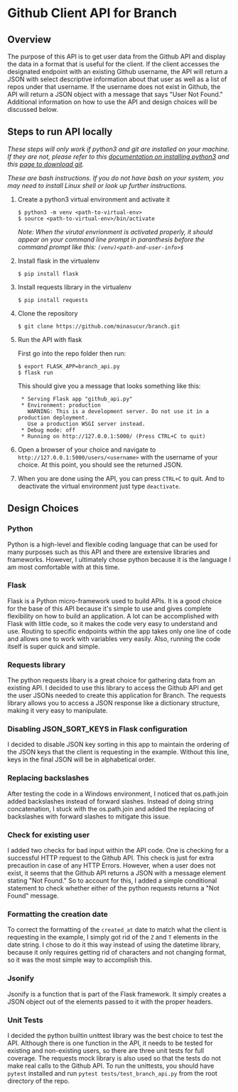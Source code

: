 # Github Client API for Branch

## Overview

The purpose of this API is to get user data from the Github API and display the data in a format that is useful for the client. If the client accesses the designated endpoint with an existing Github username, the API will return a JSON with select descriptive information about that user as well as a list of repos under that username. If the username does not exist in Github, the API will return a JSON object with a message that says "User Not Found." Additional information on how to use the API and design choices will be discussed below.

## Steps to run API locally

*These steps will only work if python3 and git are installed on your machine. If they are not, please refer to this [documentation on installing python3](https://realpython.com/installing-python/) and this [page to download git](https://git-scm.com/downloads).*

*These are bash instructions. If you do not have bash on your system, you may need to install Linux shell or look up further instructions.*

1. Create a python3 virtual environment and activate it

	```
	$ python3 -m venv <path-to-virtual-env>
	$ source <path-to-virtual-env>/bin/activate
	```
	
	*Note: When the virutal envrionment is activated properly, it should appear on your command line prompt in paranthesis before the command prompt like this: `(venv)<path-and-user-info>$`*

2. Install flask in the virtualenv

	```
	$ pip install flask
	```

3. Install requests library in the virtualenv

	```
	$ pip install requests
	```

4. Clone the repository

	```
	$ git clone https://github.com/minasucur/branch.git
	```
	
5. Run the API with flask

	First go into the repo folder then run:

	```
	$ export FLASK_APP=branch_api.py
	$ flask run
	```
	
	This should give you a message that looks something like this:
	
	```
	 * Serving Flask app "github_api.py"
	 * Environment: production
	   WARNING: This is a development server. Do not use it in a production deployment.
	   Use a production WSGI server instead.
	 * Debug mode: off
	 * Running on http://127.0.0.1:5000/ (Press CTRL+C to quit)
	```

6. 	Open a browser of your choice and navigate to `http://127.0.0.1:5000/users/<username>` with the username of your choice. At this point, you should see the returned JSON.

7. When you are done using the API, you can press `CTRL+C` to quit. And to deactivate the virtual environment just type `deactivate`.

## Design Choices

### Python
Python is a high-level and flexible coding language that can be used for many purposes such as this API and there are extensive libraries and frameworks. However, I ultimately chose python because it is the language I am most comfortable with at this time.

### Flask
Flask is a Python micro-framework used to build APIs. It is a good choice for the base of this API because it's simple to use and gives complete flexibility on how to build an application. A lot can be accomplished with Flask with little code, so it makes the code very easy to understand and use. Routing to specific endpoints within the app takes only one line of code and allows one to work with variables very easily. Also, running the code itself is super quick and simple.

### Requests library
The python requests libary is a great choice for gathering data from an existing API. I decided to use this library to access the Github API and get the user JSONs needed to create this application for Branch. The requests library allows you to access a JSON response like a dictionary structure, making it very easy to manipulate.

### Disabling JSON\_SORT_KEYS in Flask configuration
I decided to disable JSON key sorting in this app to maintain the ordering of the JSON keys that the client is requesting in the example. Without this line, keys in the final JSON will be in alphabetical order.

### Replacing backslashes
After testing the code in a Windows environment, I noticed that os.path.join added backslashes instead of forward slashes. Instead of doing string concatenation, I stuck with the os.path.join and added the replacing of backslashes with forward slashes to mitigate this issue.

### Check for existing user
I added two checks for bad input within the API code. One is checking for a successful HTTP request to the Github API. This check is just for extra precaution in case of any HTTP Errors. However, when a user does not exist, it seems that the Github API returns a JSON with a message element stating "Not Found." So to account for this, I added a simple conditional statement to check whether either of the python requests returns a "Not Found" message.

### Formatting the creation date
To correct the formatting of the `created_at` date to match what the client is requesting in the example, I simply got rid of the `Z` and `T` elements in the date string. I chose to do it this way instead of using the datetime library, because it only requires getting rid of characters and not changing format, so it was the most simple way to accomplish this.

### Jsonify
Jsonify is a function that is part of the Flask framework. It simply creates a JSON object out of the elements passed to it with the proper headers.

### Unit Tests
I decided the python builtin unittest library was the best choice to test the API. Although there is one function in the API, it needs to be tested for existing and non-existing users, so there are three unit tests for full coverage. The requests mock library is also used so that the tests do not make real calls to the Github API. To run the unittests, you should have `pytest` installed and run `pytest tests/test_branch_api.py` from the root directory of the repo.
